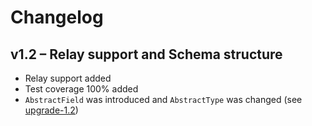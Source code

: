 # Changelog

## v1.2 – Relay support and Schema structure

- Relay support added
- Test coverage 100% added
- `AbstractField` was introduced and `AbstractType` was changed (see [upgrade-1.2](UPGRADE-1.2.md))



